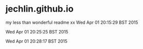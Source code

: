 jechlin.github.io
=================
my less than wonderful readme
xx
Wed Apr 01 20:15:29 BST 2015

Wed Apr 01 20:25:25 BST 2015

Wed Apr 01 20:28:17 BST 2015

